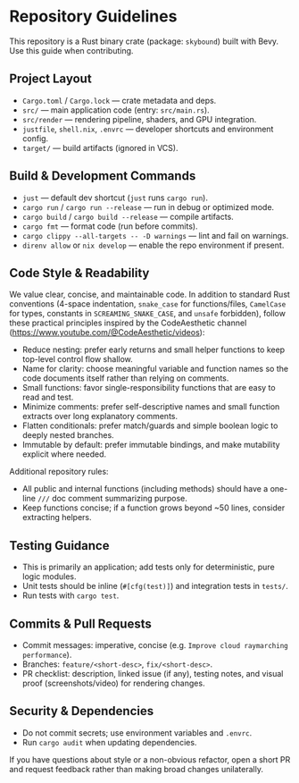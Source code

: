
# Repository Guidelines

This repository is a Rust binary crate (package: `skybound`) built with Bevy. Use this guide when contributing.

## Project Layout
- `Cargo.toml` / `Cargo.lock` — crate metadata and deps.
- `src/` — main application code (entry: `src/main.rs`).
- `src/render` — rendering pipeline, shaders, and GPU integration.
- `justfile`, `shell.nix`, `.envrc` — developer shortcuts and environment config.
- `target/` — build artifacts (ignored in VCS).

## Build & Development Commands
- `just` — default dev shortcut (`just` runs `cargo run`).
- `cargo run` / `cargo run --release` — run in debug or optimized mode.
- `cargo build` / `cargo build --release` — compile artifacts.
- `cargo fmt` — format code (run before commits).
- `cargo clippy --all-targets -- -D warnings` — lint and fail on warnings.
- `direnv allow` or `nix develop` — enable the repo environment if present.

## Code Style & Readability

We value clear, concise, and maintainable code. In addition to standard Rust conventions (4-space indentation, `snake_case` for functions/files, `CamelCase` for types, constants in `SCREAMING_SNAKE_CASE`, and `unsafe` forbidden), follow these practical principles inspired by the CodeAesthetic channel (https://www.youtube.com/@CodeAesthetic/videos):

- Reduce nesting: prefer early returns and small helper functions to keep top-level control flow shallow.
- Name for clarity: choose meaningful variable and function names so the code documents itself rather than relying on comments.
- Small functions: favor single-responsibility functions that are easy to read and test.
- Minimize comments: prefer self-descriptive names and small function extracts over long explanatory comments.
- Flatten conditionals: prefer match/guards and simple boolean logic to deeply nested branches.
- Immutable by default: prefer immutable bindings, and make mutability explicit where needed.

Additional repository rules:
- All public and internal functions (including methods) should have a one-line `///` doc comment summarizing purpose.
- Keep functions concise; if a function grows beyond ~50 lines, consider extracting helpers.

## Testing Guidance
- This is primarily an application; add tests only for deterministic, pure logic modules.
- Unit tests should be inline (`#[cfg(test)]`) and integration tests in `tests/`.
- Run tests with `cargo test`.

## Commits & Pull Requests
- Commit messages: imperative, concise (e.g. `Improve cloud raymarching performance`).
- Branches: `feature/<short-desc>`, `fix/<short-desc>`.
- PR checklist: description, linked issue (if any), testing notes, and visual proof (screenshots/video) for rendering changes.

## Security & Dependencies
- Do not commit secrets; use environment variables and `.envrc`.
- Run `cargo audit` when updating dependencies.

If you have questions about style or a non-obvious refactor, open a short PR and request feedback rather than making broad changes unilaterally.
